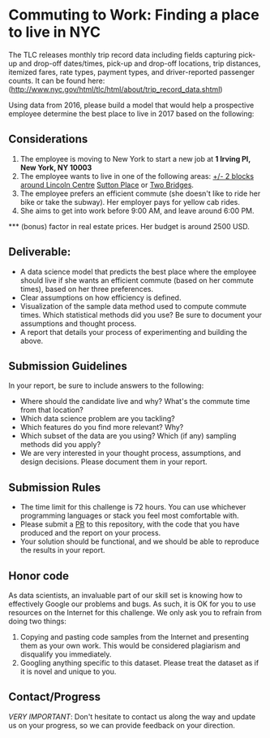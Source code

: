 # Commuting to Work: Finding a place to live in NYC

The TLC releases monthly trip record data including fields capturing pick-up and drop-off dates/times, pick-up and drop-off locations, trip distances, itemized fares, rate types, payment types, and driver-reported passenger counts. It can be found here: (http://www.nyc.gov/html/tlc/html/about/trip_record_data.shtml)

Using data from 2016, please build a model that would help a prospective employee determine the best place to live in 2017 based on the following:

## Considerations

1. The employee is moving to New York to start a new job at **1 Irving Pl, New York, NY 10003**
2. The employee wants to live in one of the following areas: 
[+/- 2 blocks around Lincoln Centre](https://www.google.com/maps/place/Lincoln+Center+for+the+Performing+Arts/@40.7845642,-73.9822241,15z/data=!4m5!3m4!1s0x0:0x49d5f074061cac4e!8m2!3d40.7724636!4d-73.9834893)
[Sutton Place](https://www.google.com/maps/place/Sutton+Place,+New+York,+NY+10022/@40.757493,-73.9639337,17z/data=!3m1!4b1!4m5!3m4!1s0x89c258e751c77443:0xeb6372137d3c1dad!8m2!3d40.7576276!4d-73.961699) or 
[Two Bridges](https://www.google.com/maps/place/Two+Bridges,+New+York,+NY/@40.711288,-74.0014387,15z/data=!3m1!4b1!4m5!3m4!1s0x89c25a25b972c931:0x432a2d2146a10682!8m2!3d40.7107476!4d-73.9969593). 
2. The employee prefers an efficient commute (she doesn't like to ride her bike or take the subway). Her employer pays for yellow cab rides.
3. She aims to get into work before 9:00 AM, and leave around 6:00 PM.

*** (bonus) factor in real estate prices. Her budget is around 2500 USD.


## Deliverable:

- A data science model that predicts the best place where the employee should live if she wants an efficient commute (based on her commute times), based on her three preferences.
- Clear assumptions on how efficiency is defined.
- Visualization of the sample data method used to compute commute times. Which statistical methods did you use? Be sure to document your assumptions and thought process.
- A report that details your process of experimenting and building the above.

## Submission Guidelines

In your report, be sure to include answers to the following: 

- Where should the candidate live and why? What's the commute time from that location?
- Which data science problem are you tackling?
- Which features do you find more relevant? Why?
- Which subset of the data are you using? Which (if any) sampling methods did you apply?
- We are very interested in your thought process, assumptions, and design decisions. Please document them in your report.

## Submission Rules

- The time limit for this challenge is 72 hours. You can use whichever programming languages or stack you feel most comfortable with.
- Please submit a [PR](https://help.github.com/articles/about-pull-requests/) to this repository, with the code that you have produced and the report on your process.
- Your solution should be functional, and we should be able to reproduce the results in your report.

## Honor code

As data scientists, an invaluable part of our skill set is knowing how to effectively Google our problems and bugs. As such, it is OK for you to use resources on the Internet for this challenge. We only ask you to refrain from doing two things:

1. Copying and pasting code samples from the Internet and presenting them as your own work. This would be considered plagiarism and disqualify you immediately.
2. Googling anything specific to this dataset. Please treat the dataset as if it is novel and unique to you.

## Contact/Progress

*VERY IMPORTANT*: Don't hesitate to contact us along the way and update us on your progress, so we can provide feedback on your direction.
